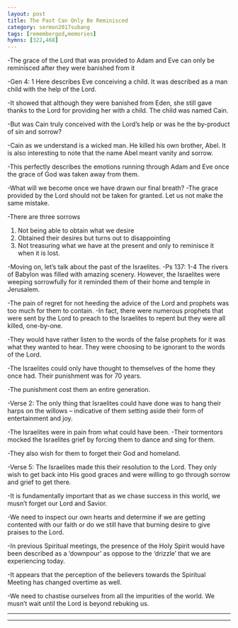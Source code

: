 ```yaml
---
layout: post
title: The Past Can Only Be Reminisced
category: sermon2017subang
tags: [remembergod,memories]
hymns: [322,468]
---
```

-The grace of the Lord that was provided to Adam and Eve can only be reminisced after they were banished from it

-Gen 4: 1
Here describes Eve conceiving a child. It was described as a man child with the help of the Lord.

-It showed that although they were banished from Eden, she still gave thanks to the Lord for providing her with a child. The child was named Cain.

-But was Cain truly conceived with the Lord’s help or was he the by-product of sin and sorrow?

-Cain as we understand is a wicked man. He killed his own brother, Abel. It is also interesting to note that the name Abel meant vanity and sorrow.

-This perfectly describes the emotions running through Adam and Eve once the grace of God was taken away from them.

-What will we become once we have drawn our final breath?
-The grace provided by the Lord should not be taken for granted. Let us not make the same mistake.

-There are three sorrows
1) Not being able to obtain what we desire
2) Obtained their desires but turns out to disappointing
3) Not treasuring what we have at the present and only to reminisce it when it is lost.

-Moving on, let’s talk about the past of the Israelites.
-Ps 137: 1-4
The rivers of Babylon was filled with amazing scenery. However, the Israelites were weeping sorrowfully for it reminded them of their home and temple in Jerusalem.

-The pain of regret for not heeding the advice of the Lord and prophets was too much for them to contain. 
-In fact, there were numerous prophets that were sent by the Lord to preach to the Israelites to repent but they were all killed, one-by-one.

-They would have rather listen to the words of the false prophets for it was what they wanted to hear. They were choosing to be ignorant to the words of the Lord.

-The Israelites could only have thought to themselves of the home they once had. Their punishment was for 70 years.

-The punishment cost them an entire generation.

-Verse 2:
The only thing that Israelites could have done was to hang their harps on the willows – indicative of them setting aside their form of entertainment and joy.

-The Israelites were in pain from what could have been.
-Their tormentors mocked the Israelites grief by forcing them to dance and sing for them.

-They also wish for them to forget their God and homeland.

-Verse 5:
The Israelites made this their resolution to the Lord.
They only wish to get back into His good graces and were willing to go through sorrow and grief to get there.

-It is fundamentally important that as we chase success in this world, we musn’t forget our Lord and Savior.

-We need to inspect our own hearts and determine if we are getting contented with our faith or do we still have that burning desire to give praises to the Lord.

-In previous Spiritual meetings, the presence of the Holy Spirit would have been described as a ‘downpour’ as oppose to the ‘drizzle’ that we are experiencing today.

-It appears that the perception of the believers towards the Spiritual Meeting has changed overtime as well.

-We need to chastise ourselves from all the impurities of the world. We musn’t wait until the Lord is beyond rebuking us.





----
****
